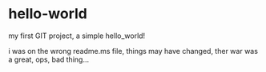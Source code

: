 # hello-world
my first GIT project, a simple hello_world!

i was on the wrong readme.ms file, things may have changed, ther war was a great, ops, bad thing...
